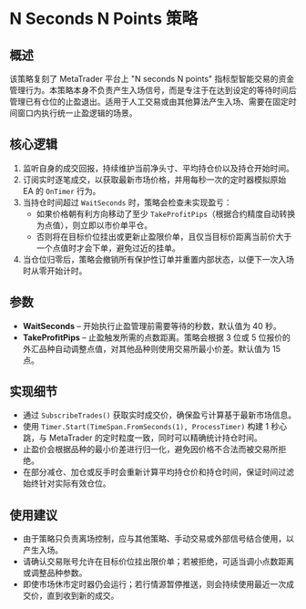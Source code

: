 # N Seconds N Points 策略

## 概述
该策略复刻了 MetaTrader 平台上 "N seconds N points" 指标型智能交易的资金管理行为。本策略本身不负责产生入场信号，而是专注于在达到设定的等待时间后管理已有仓位的止盈退出。适用于人工交易或由其他算法产生入场、需要在固定时间窗口内执行统一止盈逻辑的场景。

## 核心逻辑
1. 监听自身的成交回报，持续维护当前净头寸、平均持仓价以及持仓开始时间。
2. 订阅实时逐笔成交，以获取最新市场价格，并用每秒一次的定时器模拟原始 EA 的 `OnTimer` 行为。
3. 当持仓时间超过 `WaitSeconds` 时，策略会检查未实现盈亏：
   - 如果价格朝有利方向移动了至少 `TakeProfitPips`（根据合约精度自动转换为点值），则立即以市价单平仓。
   - 否则将在目标价位挂出或更新止盈限价单，且仅当目标价距离当前价大于一个点值时才会下单，避免过近的挂单。
4. 当仓位归零后，策略会撤销所有保护性订单并重置内部状态，以便下一次入场时从零开始计时。

## 参数
- **WaitSeconds** – 开始执行止盈管理前需要等待的秒数，默认值为 40 秒。
- **TakeProfitPips** – 止盈触发所需的点数距离。策略会根据 3 位或 5 位报价的外汇品种自动调整点值，对其他品种则使用交易所最小价差。默认值为 15 点。

## 实现细节
- 通过 `SubscribeTrades()` 获取实时成交价，确保盈亏计算基于最新市场信息。
- 使用 `Timer.Start(TimeSpan.FromSeconds(1), ProcessTimer)` 构建 1 秒心跳，与 MetaTrader 的定时粒度一致，同时可以精确统计持仓时间。
- 止盈价会根据品种的最小价差进行归一化，避免因价格不合法而被交易所拒绝。
- 在部分减仓、加仓或反手时会重新计算平均持仓价和持仓时间，保证时间过滤始终针对实际有效仓位。

## 使用建议
- 由于策略只负责离场控制，应与其他策略、手动交易或外部信号结合使用，以产生入场。
- 请确认交易账号允许在目标价位挂出限价单；若被拒绝，可适当调小点数距离或调整品种参数。
- 即使市场休市定时器仍会运行；若行情源暂停推送，则会持续使用最近一次成交价，直到收到新的成交。
